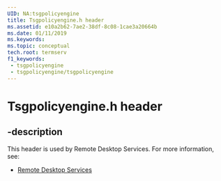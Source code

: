```yaml
---
UID: NA:tsgpolicyengine
title: Tsgpolicyengine.h header
ms.assetid: e10a2b62-7ae2-38df-8c08-1cae3a20664b
ms.date: 01/11/2019
ms.keywords: 
ms.topic: conceptual
tech.root: termserv
f1_keywords:
 - tsgpolicyengine
 - tsgpolicyengine/tsgpolicyengine
---
```


# Tsgpolicyengine.h header


## -description

This header is used by Remote Desktop Services. For more information, see:

- [Remote Desktop Services](../_termserv/index.md)

